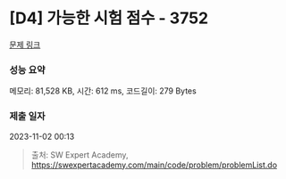 # [D4] 가능한 시험 점수 - 3752 

[문제 링크](https://swexpertacademy.com/main/code/problem/problemDetail.do?contestProbId=AWHPkqBqAEsDFAUn) 

### 성능 요약

메모리: 81,528 KB, 시간: 612 ms, 코드길이: 279 Bytes

### 제출 일자

2023-11-02 00:13



> 출처: SW Expert Academy, https://swexpertacademy.com/main/code/problem/problemList.do